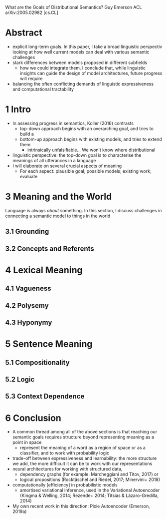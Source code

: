 What are the Goals of Distributional Semantics?
Guy Emerson
ACL arXiv:2005.02982 [cs.CL]

# Abstract

* explicit long-term goals. In this paper, I take a broad linguistic perspectiv
  looking at how well current models can deal with various semantic challenges
* stark differences between models proposed in different subfields
  * how we could integrate them. I conclude that, while linguistic insights can
    guide the design of model architectures, future progress will require
* balancing the often conflicting demands of
  linguistic expressiveness and computational tractability

# 1 Intro

* In assessing progress in semantics, Koller (2016) contrasts
  * top-down approach begins with an overarching goal, and tries to build a
  * bottom-up approach begins with existing models, and tries to extend them
    * intrinsically unfalsifiable...  We won’t know where distributional
* linguistic perspective: the top-down goal is to
  characterise the meanings of all utterances in a language
* I will elaborate on several crucial aspects of meaning
  * For each aspect: plausible goal; possible models; existing work; evaluate

# 3 Meaning and the World

Language is always _about_ something. In this section, I discuss challenges in
connecting a semantic model to things in the world

## 3.1 Grounding

## 3.2 Concepts and Referents

# 4 Lexical Meaning

## 4.1 Vagueness

## 4.2 Polysemy

## 4.3 Hyponymy

# 5 Sentence Meaning

## 5.1 Compositionality

## 5.2 Logic

## 5.3 Context Dependence

# 6 Conclusion

* A common thread among all of the above sections is that reaching our semantic
  goals requires structure beyond representing meaning as a point in space
  * represent the meaning of a word as a region of space or as a classifier,
    and to work with probability logic
* trade-off between expressiveness and learnability: the more structure we add,
  the more difficult it can be to work with our representations
* neural architectures for working with structured data,
  * dependency graphs (for example: Marcheggiani and Titov, 2017) or
  * logical propositions (Rocktäschel and Riedel, 2017; Minervini+ 2018)
* computationally [efficiency] in probabilistic models
  * amortised variational inference, used in the Variational Autoencoder
    (Kingma & Welling, 2014; Rezende+ 2014; Titsias & Lázaro-Gredilla, 2014)
* My own recent work in this direction: Pixie Autoencoder (Emerson, 2019a)
